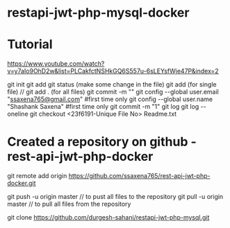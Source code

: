 # restapi-jwt-php-mysql-docker


# Tutorial

https://www.youtube.com/watch?v=y7aIo9OhD2w&list=PLCakfctNSHkGQ6S557u-6sLEYsfWje47P&index=2

git init
git add <filename>
git status
(make some change in the file)
git add <filename> (for single file)  // git add . (for all files)
git commit -m "<any heading>"
git config --global user.email "ssaxena765@gmail.com"  #first time only
git config --global user.name "Shashank Saxena"  #first time only
git commit -m "1"
git log
git log --oneline
git checkout <23f6191-Unique File No> Readme.txt


# Created a repository on github  -  rest-api-jwt-php-docker

git remote add origin https://github.com/ssaxena765/rest-api-jwt-php-docker.git

git push -u origin master  // to pust all files to the repository
git pull -u origin master  // to pull all files from the repository

git clone https://github.com/durgesh-sahani/restapi-jwt-php-mysql.git